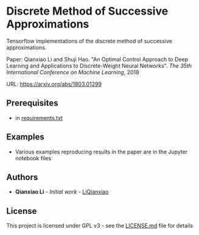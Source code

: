 # Discrete Method of Successive Approximations

Tensorflow implementations of the discrete method of successive approximations.

Paper: Qianxiao Li and Shuji Hao. "An Optimal Control Approach to Deep Learning and Applications to Discrete-Weight Neural Networks". *The 35th International Conference on Machine Learning*, 2018

URL: <https://arxiv.org/abs/1803.01299>

## Prerequisites

* in [requirements.txt](requirements.txt)

## Examples

* Various examples reproducing results in the paper are in the Jupyter notebook files

## Authors

* **Qianxiao Li** - *Initial work* - [LiQianxiao](https://github.com/LiQianxiao)

## License

This project is licensed under GPL v3 - see the [LICENSE.md](LICENSE.md) file for details
